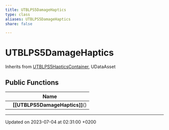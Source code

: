 ```yaml
---
title: UTBLPS5DamageHaptics
type: class
aliases: UTBLPS5DamageHaptics
share: false

---
```


# UTBLPS5DamageHaptics





Inherits from [UTBLPS5HapticsContainer](/docs/SDK/Source/Classes/classUTBLPS5HapticsContainer.md), UDataAsset

## Public Functions

|                | Name           |
| -------------- | -------------- |
| | **[[UTBLPS5DamageHaptics]]**() |

-------------------------------

Updated on 2023-07-04 at 02:31:00 +0200